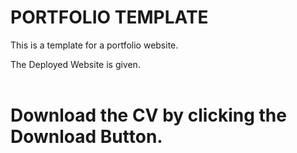 # PORTFOLIO TEMPLATE

This is a template for a portfolio website.

The Deployed Website is given.
<br><br>
# Download the CV by clicking the Download Button.
